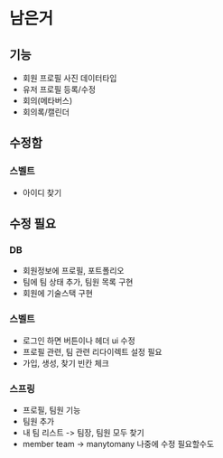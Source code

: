 # 남은거
## 기능
* 회원 프로필 사진 데이터타입
* 유저 프로필 등록/수정
* 회의(메타버스)
* 회의록/캘린더

## 수정함
### 스벨트
* 아이디 찾기

## 수정 필요
### DB
* 회원정보에 프로필, 포트폴리오
* 팀에 팀 상태 추가, 팀원 목록 구현
* 회원에 기술스택 구현
### 스벨트
* 로그인 하면 버튼이나 헤더 ui 수정
* 프로필 관련, 팀 관련 리다이렉트 설정 필요
* 가입, 생성, 찾기 빈칸 체크
### 스프링
* 프로필, 팀원 기능
* 팀원 추가
* 내 팀 리스트 -> 팀장, 팀원 모두 찾기
* member team -> manytomany 나중에 수정 필요할수도
